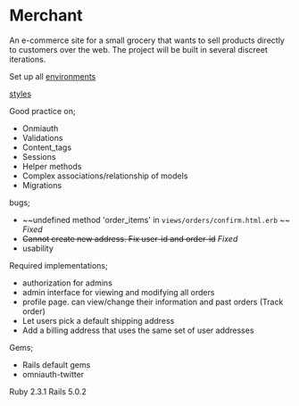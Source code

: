 # Merchant


An e-commerce site for a small grocery that wants to sell products directly to customers over the web. The project will be built in several discreet iterations.

Set up all [environments](http://tutorials.jumpstartlab.com/topics/environment/environment.html)

[styles](http://tutorials.jumpstartlab.com/assets/merchant/styles.css)

Good practice on;
* Onmiauth
* Validations
* Content_tags
* Sessions
* Helper methods
* Complex associations/relationship of models
* Migrations

bugs;
* ~~undefined method 'order_items' in `views/orders/confirm.html.erb` ~~ _Fixed_
* ~~Cannot create new address. Fix user-id and order-id~~ _Fixed_
* usability

Required implementations;
* authorization for admins
* admin interface for viewing and modifying all orders
* profile page. can view/change their information and past orders (Track order)
* Let users pick a default shipping address
* Add a billing address that uses the same set of user addresses

Gems;
* Rails default gems
* omniauth-twitter

Ruby 2.3.1
Rails 5.0.2